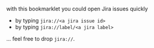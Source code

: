 with this bookmarklet you could open Jira issues quickly

 - by typing ``jira://<a jira issue id>``
 - by typing ``jira://label/<a jira label>``

... feel free to drop ``jira://``.
